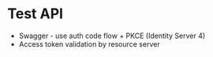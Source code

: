 # Test API
- Swagger - use auth code flow + PKCE (Identity Server 4)
- Access token validation by resource server
